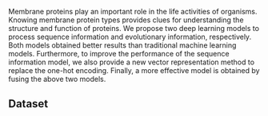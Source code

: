   Membrane proteins play an important role in the life activities of
organisms. Knowing membrane protein types provides clues for understanding the
structure and function of proteins.
  We propose two deep learning models to process sequence information
and evolutionary information, respectively. Both models obtained better results
than traditional machine learning models. Furthermore, to improve the performance
of the sequence information model, we also provide a new vector representation
method to replace the one-hot encoding. Finally, a more effective model is obtained
by fusing the above two models.

## Dataset
